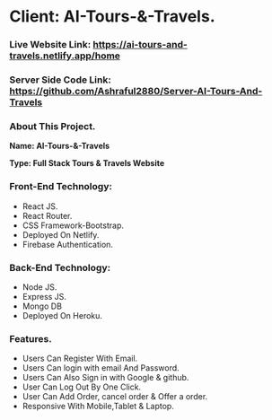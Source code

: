 # Client: AI-Tours-&-Travels.
### Live Website Link: https://ai-tours-and-travels.netlify.app/home
### Server Side Code Link: https://github.com/Ashraful2880/Server-AI-Tours-And-Travels

### About This Project.

**Name: AI-Tours-&-Travels**

**Type: Full Stack Tours & Travels Website**

### Front-End Technology:

* React JS.
* React Router.
* CSS Framework-Bootstrap.
* Deployed On Netlify.
* Firebase Authentication.

### Back-End Technology:

* Node JS.
* Express JS.
* Mongo DB
* Deployed On Heroku.

### Features.

* Users Can Register With Email.
* Users Can login with email And Password.
* Users Can Also Sign in with Google & github.
* User Can Log Out By One Click.
* User Can Add Order, cancel order & Offer a order.
* Responsive With Mobile,Tablet & Laptop.

